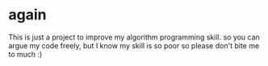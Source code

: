 # again
This is just a project to improve my algorithm programming skill.
so you can argue my code freely, but I know my skill is so poor so please don't bite me to much :)
